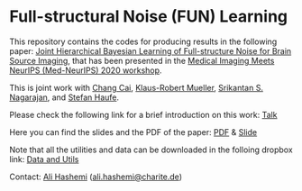 # Full-structural Noise (FUN) Learning

This repository contains the codes for producing results in the following paper: [Joint Hierarchical Bayesian Learning of Full-structure Noise for Brain Source Imaging](https://www.google.com/url?q=http%3A%2F%2Fwww.cse.cuhk.edu.hk%2F~qdou%2Fpublic%2Fmedneurips2020%2F39_MedNeurIPS_2020_Workshop_FUN_learning_Hashemi_et_al_Camera_ready.pdf&sa=D&sntz=1&usg=AFQjCNGNraBV-8mkkCfRQcZEA8m9Ks2ZIA), that has been presented in the [Medical Imaging Meets NeurIPS (Med-NeurIPS) 2020 workshop](https://sites.google.com/view/med-neurips-2020/home?authuser=0). 

This is joint work with [Chang Cai](https://www.researchgate.net/profile/Chang_Cai22), [Klaus-Robert Mueller](https://www.ml.tu-berlin.de/menue/members/klaus-robert_mueller/), [Srikantan S. Nagarajan](https://profiles.ucsf.edu/srikantan.nagarajan), and [Stefan Haufe](https://braindata.charite.de/metas/person/person/address_detail/haufe/). 

Please check the following link for a brief introduction on this work:  [Talk](https://slideslive.com/38943007/joint-hierarchical-bayesian-learning-of-fullstructure-noise-for-brain-source-imaging)

Here you can find the slides and the PDF of the paper:  [PDF](https://github.com/AliHashemi-ai/FUN-Learning/blob/main/MedNeurIPS_2020_Workshop_FUN_learning_Hashemi_et_al_Camera_ready.pdf) &  [Slide](https://github.com/AliHashemi-ai/FUN-Learning/blob/main/MedNeurIPS_2020_Talk%20Final.pdf)


Note that all the utilities and data can be downloaded in the folloing dropbox link: 
[Data and Utils](https://www.dropbox.com/sh/2f9ktwo6ped1470/AADIwOiN0oh3GKFQPI0VWqLKa?dl=0)

Contact: [Ali Hashemi](https://www.linkedin.com/in/alihashemi-ai/) (ali.hashemi@charite.de)

